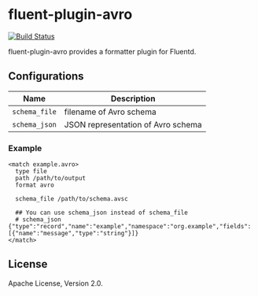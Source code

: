 # fluent-plugin-avro

[![Build Status](https://travis-ci.org/takebayashi/fluent-plugin-avro.svg)](https://travis-ci.org/takebayashi/fluent-plugin-avro)

fluent-plugin-avro provides a formatter plugin for Fluentd.

## Configurations

| Name | Description |
| ---- | ----------- |
| `schema_file` | filename of Avro schema |
| `schema_json` | JSON representation of Avro schema |

### Example

```
<match example.avro>
  type file
  path /path/to/output
  format avro

  schema_file /path/to/schema.avsc

  ## You can use schema_json instead of schema_file
  # schema_json {"type":"record","name":"example","namespace":"org.example","fields":[{"name":"message","type":"string"}]}
</match>
```

## License

Apache License, Version 2.0.
